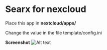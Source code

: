 # Searx for nexcloud
Place this app in **nextcloud/apps/**

Change the value in the file template/config.ini 

**Screenshot**
![Alt text](relative/guylux/searx/blob/master/nextcloud-searx.png?raw=true "Title")
